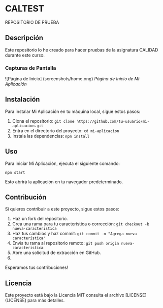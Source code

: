 # CALTEST

REPOSITORIO DE PRUEBA

## Descripción

Este repositorio lo he creado para hacer pruebas de la asignatura CALIDAD durante este curso.

### Capturas de Pantalla

![Página de Inicio] (screenshots/home.ong)
*Página de Inicio de Mi Aplicación*

## Instalación

Para instalar Mi Aplicación en tu máquina local, sigue estos pasos:
1. Clona el repositorio: `git clone https://github.com/tu-usuario/mi-aplicacion.git`
2. Entra en el directorio del proyecto: `cd mi-aplicacion`
3. Instala las dependencias: `npm install`

## Uso

Para iniciar Mi Aplicación, ejecuta el siguiente comando:

```shell
npm start
```

Esto abrirá la aplicación en tu navegador predeterminado.

## Contribución

Si quieres contribuir a este proyecto, sigue estos pasos:
1. Haz un fork del repositorio.
2. Crea una rama para tu característica o corrección: `git checkout -b nueva-caracteristica`
3. Haz tus cambios y haz commit: `git commit -m "Agrega nueva característica"`
4. Envía tu rama al repositorio remoto: `git push origin nueva-caracteristica`
5. Abre una solicitud de extracción en GitHub.
6. 
Esperamos tus contribuciones!

## Licencia

Este proyecto está bajo la Licencia MIT consulta el archivo [LICENSE] (LICENSE) para más detalles.
